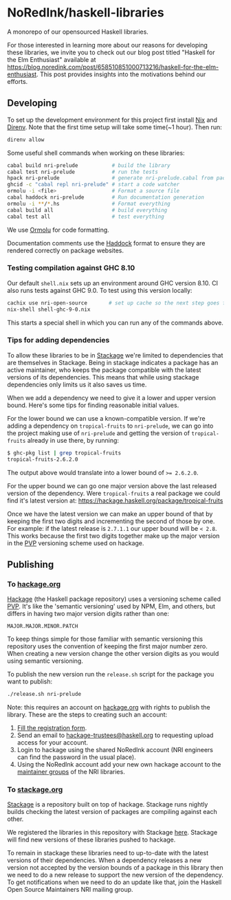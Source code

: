 # NoRedInk/haskell-libraries

A monorepo of our opensourced Haskell libraries.

For those interested in learning more about our reasons for developing these libraries, we invite you to check out our blog post titled "Haskell for the Elm Enthusiast" available at https://blog.noredink.com/post/658510851000713216/haskell-for-the-elm-enthusiast. This post provides insights into the motivations behind our efforts.

## Developing

To set up the development environment for this project first install [Nix][nix] and [Direnv][direnv]. Note that the first time setup will take some time(~1 hour). Then run:

```sh
direnv allow
```

Some useful shell commands when working on these libraries:

```sh
cabal build nri-prelude           # build the library
cabal test nri-prelude            # run the tests
hpack nri-prelude                 # generate nri-prelude.cabal from package.yaml
ghcid -c "cabal repl nri-prelude" # start a code watcher
ormolu -i <file>                  # Format a source file
cabal haddock nri-prelude         # Run documentation generation
ormolu -i **/*.hs                 # Format everything
cabal build all                   # build everything
cabal test all                    # test everything
```

We use [Ormolu][ormolu] for code formatting.

Documentation comments use the [Haddock][haddock] format to ensure they are rendered correctly on package websites.

### Testing compilation against GHC 8.10

Our default `shell.nix` sets up an environment around GHC version 8.10. CI also runs tests against GHC 9.0. To test using this version locally:

```sh
cachix use nri-open-source       # set up cache so the next step goes faster
nix-shell shell-ghc-9-0.nix
```

This starts a special shell in which you can run any of the commands above.

### Tips for adding dependencies

To allow these libraries to be in [Stackage][stackage] we're limited to dependencies that are themselves in Stackage. Being in stackage indicates a package has an active maintainer, who keeps the package compatible with the latest versions of its dependencies. This means that while using stackage dependencies only limits us it also saves us time.

When we add a dependency we need to give it a lower and upper version bound. Here's some tips for finding reasonable initial values.

For the lower bound we can use a known-compatible version. If we're adding a dependency on `tropical-fruits` to `nri-prelude`, we can go into the project making use of `nri-prelude` and getting the version of `tropical-fruits` already in use there, by running:

```sh
$ ghc-pkg list | grep tropical-fruits
tropical-fruits-2.6.2.0
```

The output above would translate into a lower bound of `>= 2.6.2.0`.

For the upper bound we can go one major version above the last released version of the dependency. Were `tropical-fruits` a real package we could find it's latest version at: https://hackage.haskell.org/package/tropical-fruits

Once we have the latest version we can make an upper bound of that by keeping the first two digits and incrementing the second of those by one. For example: if the latest release is `2.7.1.1` our upper bound will be `< 2.8`. This works because the first two digits together make up the major version in the [PVP][pvp] versioning scheme used on hackage.

## Publishing

### To [hackage.org][hackage]

[Hackage][hackage] (the Haskell package repository) uses a versioning scheme called [PVP][pvp]. It's like the 'semantic versioning' used by NPM, Elm, and others, but differs in having two major version digits rather than one:

    MAJOR.MAJOR.MINOR.PATCH

To keep things simple for those familiar with semantic versioning this repository uses the convention of keeping the first major number zero. When creating a new version change the other version digits as you would using semantic versioning.

To publish the new version run the `release.sh` script for the package you want to publish:

```sh
./release.sh nri-prelude
```

Note: this requires an account on [hackage.org][hackage] with rights to publish the library. These are the steps to creating such an account:

1. [Fill the registration form][hackage-registration].
2. Send an email to hackage-trustees@haskell.org to requesting upload access for your account.
3. Login to hackage using the shared NoRedInk account (NRI engineers can find the password in the usual place).
4. Using the NoRedInk account add your new own hackage account to the [maintainer groups][hackage-maintainers] of the NRI libraries.

### To [stackage.org][stackage]

[Stackage][stackage] is a repository built on top of hackage. Stackage runs nightly builds checking the latest version of packages are compiling against each other.

We registered the libraries in this repository with Stackage [here][nri-on-stackage]. Stackage will find new versions of these libraries pushed to hackage.

To remain in stackage these libraries need to up-to-date with the latest versions of their dependencies. When a dependency releases a new version not accepted by the version bounds of a package in this library then we need to do a new release to support the new version of the dependency. To get notifications when we need to do an update like that, join the Haskell Open Source Maintainers NRI mailing group.

[nix]: https://nixos.org/
[direnv]: https://direnv.net/
[hackage]: https://hackage.haskell.org/
[pvp]: https://pvp.haskell.org/faq/
[stackage]: https://www.stackage.org/
[ormolu]: https://github.com/tweag/ormolu
[haddock]: https://haskell-haddock.readthedocs.io
[nri-on-stackage]: https://github.com/commercialhaskell/stackage/blob/b9c0bfa723bd4cba5f964c6fb99b7528c4027692/build-constraints.yaml#L4414-L4416
[hackage-registration]: https://hackage.haskell.org/users/register-request
[hackage-maintainers]: https://hackage.haskell.org/user/NoRedInk
